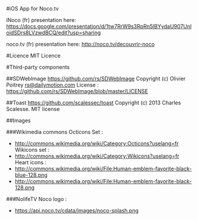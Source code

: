 #iOS App for Noco.tv

iNoco (fr) presentation here:
https://docs.google.com/presentation/d/1tw7RrW9s3RpRn5lBYydaU907UnloidSDrs8LVzwdBCQ/edit?usp=sharing

noco.tv (fr) presentation here:
http://noco.tv/decouvrir-noco

#Licence
MIT Licence

#Third-party components

##SDWebImage
https://github.com/rs/SDWebImage
Copyright (c) Olivier Poitrey <rs@dailymotion.com>
License : https://github.com/rs/SDWebImage/blob/master/LICENSE

##Toast
https://github.com/scalessec/toast
Copyright (c) 2013 Charles Scalesse.
MIT license

##Images

###Wikimedia commons
Octicons Set : 
- http://commons.wikimedia.org/wiki/Category:Octicons?uselang=fr
Wikicons set : 
- http://commons.wikimedia.org/wiki/Category:Wikicons?uselang=fr
Heart icons : 
- http://commons.wikimedia.org/wiki/File:Human-emblem-favorite-black-blue-128.png
- http://commons.wikimedia.org/wiki/File:Human-emblem-favorite-black-128.png

###NolifeTV
Noco logo : 
- https://api.noco.tv/cdata/images/noco-splash.png

